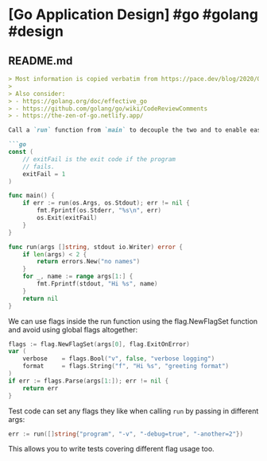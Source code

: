 # [Go Application Design] #go #golang #design

## README.md

```markdown
> Most information is copied verbatim from https://pace.dev/blog/2020/02/12/why-you-shouldnt-use-func-main-in-golang-by-mat-ryer.html
>
> Also consider:
> - https://golang.org/doc/effective_go
> - https://github.com/golang/go/wiki/CodeReviewComments
> - https://the-zen-of-go.netlify.app/

Call a `run` function from `main` to decouple the two and to enable easier testing:

```go
const (
	// exitFail is the exit code if the program
	// fails.
	exitFail = 1
)

func main() {
	if err := run(os.Args, os.Stdout); err != nil {
		fmt.Fprintf(os.Stderr, "%s\n", err)
		os.Exit(exitFail)
	}
}

func run(args []string, stdout io.Writer) error {
	if len(args) < 2 {
		return errors.New("no names")
	}
	for _, name := range args[1:] {
		fmt.Fprintf(stdout, "Hi %s", name)
	}
	return nil
}
```

We can use flags inside the run function using the flag.NewFlagSet function and avoid using global flags altogether:

```go
flags := flag.NewFlagSet(args[0], flag.ExitOnError)
var (
	verbose    = flags.Bool("v", false, "verbose logging")
	format     = flags.String("f", "Hi %s", "greeting format")
)
if err := flags.Parse(args[1:]); err != nil {
	return err
}
```

Test code can set any flags they like when calling `run` by passing in different args:

```go
err := run([]string{"program", "-v", "-debug=true", "-another=2"})
```

This allows you to write tests covering different flag usage too.
```

